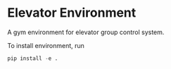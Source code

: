 # Elevator Environment

A gym environment for elevator group control system.

To install environment, run
```python
pip install -e .
```
